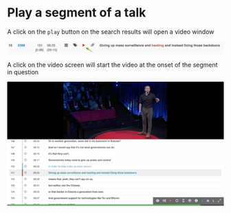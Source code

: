 # Play a segment of a talk

A click on the `play` button on the search results will open a video window

![Where to click](images/01.png)

A click on the video screen will start the video at the onset of the segment in question

![Sample results](images/02.jpg)

